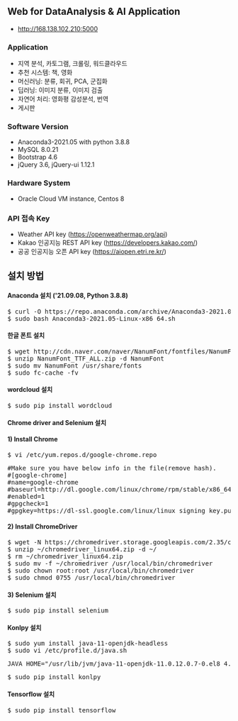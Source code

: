 ## Web for DataAnalysis & AI Application
- http://168.138.102.210:5000

### Application
- 지역 분석, 카토그램, 크롤링, 워드클라우드
- 추천 시스템: 책, 영화
- 머신러닝: 분류, 회귀, PCA, 군집화
- 딥러닝: 이미지 분류, 이미지 검출
- 자연어 처리: 영화평 감성분석, 번역
- 게시판

### Software Version
- Anaconda3-2021.05 with python 3.8.8
- MySQL 8.0.21
- Bootstrap 4.6
- jQuery 3.6, jQuery-ui 1.12.1

### Hardware System
- Oracle Cloud VM instance, Centos 8

### API 접속 Key 
- Weather API key (https://openweathermap.org/api)
- Kakao 인공지능 REST API key (https://developers.kakao.com/)
- 공공 인공지능 오픈 API key (https://aiopen.etri.re.kr/)

## 설치 방법
#### Anaconda 설치 ('21.09.08, Python 3.8.8)
<pre>
$ curl -O https://repo.anaconda.com/archive/Anaconda3-2021.05-Linux-x86_64.sh
$ sudo bash Anaconda3-2021.05-Linux-x86_64.sh
</pre>

#### 한글 폰트 설치
<pre>
$ wget http://cdn.naver.com/naver/NanumFont/fontfiles/NanumFont_TTF_ALL.zip
$ unzip NanumFont_TTF_ALL.zip -d NanumFont
$ sudo mv NanumFont /usr/share/fonts
$ sudo fc-cache -fv
</pre>

#### wordcloud 설치
<pre>
$ sudo pip install wordcloud
</pre>

#### Chrome driver and Selenium 설치
#### 1) Install Chrome
<pre>
$ vi /etc/yum.repos.d/google-chrome.repo
</pre>
<pre>
#Make sure you have below info in the file(remove hash).
#[google-chrome]
#name=google-chrome
#baseurl=http://dl.google.com/linux/chrome/rpm/stable/x86_64
#enabled=1
#gpgcheck=1
#gpgkey=https://dl-ssl.google.com/linux/linux_signing_key.pub
</pre>

#### 2) Install ChromeDriver
<pre>
$ wget -N https://chromedriver.storage.googleapis.com/2.35/chromedriver_linux64.zip -P ~/
$ unzip ~/chromedriver_linux64.zip -d ~/
$ rm ~/chromedriver_linux64.zip
$ sudo mv -f ~/chromedriver /usr/local/bin/chromedriver
$ sudo chown root:root /usr/local/bin/chromedriver
$ sudo chmod 0755 /usr/local/bin/chromedriver
</pre>

#### 3) Selenium 설치
<pre>
$ sudo pip install selenium
</pre>

#### Konlpy 설치
<pre>
$ sudo yum install java-11-openjdk-headless
$ sudo vi /etc/profile.d/java.sh
</pre>
<pre>
JAVA_HOME="/usr/lib/jvm/java-11-openjdk-11.0.12.0.7-0.el8_4.x86_64"
</pre>
<pre>
$ sudo pip install konlpy
</pre>

#### Tensorflow 설치
<pre>
$ sudo pip install tensorflow
</pre>
